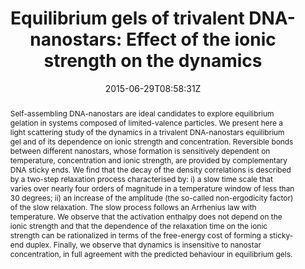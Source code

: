---
title: "Equilibrium gels of trivalent DNA-nanostars: Effect of the ionic strength on the dynamics"
authors:
- Francesca Bomboi
- Silvia Biffi
- admin
- Tommaso Bellini
- Federico Bordi
- Francesco Sciortino

#author_notes:
#- "author1 note"
#- "author2 note"
date: "2015-06-29T08:58:31Z"
doi: "10.1140/epje/i2015-15064-9"

# Schedule page publish date (NOT publication's date).
publishDate: "2024-04-15T00:00:00Z"

# Publication type.
# Legend: 0 = Uncategorized; 1 = Conference paper; 2 = Journal article;
# 3 = Preprint / Working Paper; 4 = Report; 5 = Book; 6 = Book section;
# 7 = Thesis; 8 = Patent
publication_types: ["article-journal"]

# Publication name and optional abbreviated publication name.
publication: "*The European Physical Journal E* **38**, 1-8"
publication_short: "*Eur. Phys. J. E* **38**, 1-8"

abstract: "Self-assembling DNA-nanostars are ideal candidates to explore equilibrium gelation in systems composed of limited-valence particles. We present here a light scattering study of the dynamics in a trivalent DNA-nanostars equilibrium gel and of its dependence on ionic strength and concentration. Reversible bonds between different nanostars, whose formation is sensitively dependent on temperature, concentration and ionic strength, are provided by complementary DNA sticky ends. We find that the decay of the density correlations is described by a two-step relaxation process characterised by: i) a slow time scale that varies over nearly four orders of magnitude in a temperature window of less than 30 degrees; ii) an increase of the amplitude (the so-called non-ergodicity factor) of the slow relaxation. The slow process follows an Arrhenius law with temperature. We observe that the activation enthalpy does not depend on the ionic strength and that the dependence of the relaxation time on the ionic strength can be rationalized in terms of the free-energy cost of forming a sticky-end duplex. Finally, we observe that dynamics is insensitive to nanostar concentration, in full agreement with the predicted behaviour in equilibrium gels."

# Summary. An optional shortened abstract.
summary:

tags:
#- tag1
#- tag2
featured: false

links:
#- name: Link
#  url: "link..."
#url_pdf: ''
#url_code: ''
#url_dataset: ''
#url_poster: ''
#url_project: ''
#url_slides: ''
#url_source: ''
#url_video: ''

# Featured image
# To use, add an image named `featured.jpg/png` to your page's folder. 
image:
  caption: 'Image credit: [Springer](https://media.springernature.com/lw685/springer-static/image/art%3A10.1140%2Fepje%2Fi2015-15064-9/MediaObjects/10189_2015_148_Figa_HTML.gif?as=webp)'
  focal_point: ""
  preview_only: false

# Associated Projects (optional).
#   Associate this publication with one or more of your projects.
#   Simply enter your project's folder or file name without extension.
#   E.g. `internal-project` references `content/project/internal-project/index.md`.
#   Otherwise, set `projects: []`.
projects: []

# Slides (optional).
#   Associate this publication with Markdown slides.
#   Simply enter your slide deck's filename without extension.
#   E.g. `slides: "example"` references `content/slides/example/index.md`.
#   Otherwise, set `slides: ""`.
slides:

# Comments (optional).
#   Enable comments in the page.
commentable: false
---